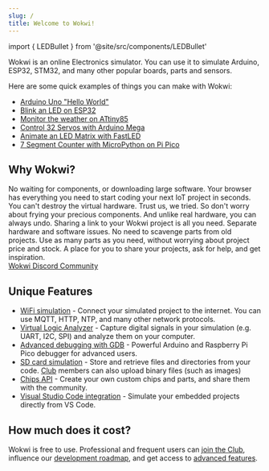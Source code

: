 ```yaml
---
slug: /
title: Welcome to Wokwi!
---
```


import { LEDBullet } from '@site/src/components/LEDBullet'

Wokwi is an online Electronics simulator. You can use it to simulate Arduino, ESP32, STM32, and many other popular boards, parts and sensors.

Here are some quick examples of things you can make with Wokwi:

- [Arduino Uno "Hello World"](https://wokwi.com/projects/322062421191557714)
- [Blink an LED on ESP32](https://wokwi.com/projects/305566932847821378)
- [Monitor the weather on ATtiny85](https://wokwi.com/projects/292900020514980360)
- [Control 32 Servos with Arduino Mega](https://wokwi.com/projects/305336312628511297)
- [Animate an LED Matrix with FastLED](https://wokwi.com/projects/320579687608746578)
- [7 Segment Counter with MicroPython on Pi Pico](https://wokwi.com/projects/300210834979684872)

## Why Wokwi?

<LEDBullet title="Start right now">
  No waiting for components, or downloading large software. Your browser has everything you need to start coding your next IoT project in seconds.
</LEDBullet>

<LEDBullet title="Mistakes are okay" color="green">
  You can't destroy the virtual hardware. Trust us, we tried. So don't worry about frying your precious components. And unlike real  hardware, you can always undo.
</LEDBullet>

<LEDBullet title="Easy to get help and feedback" color="yellow">
  Sharing a link to your Wokwi project is all you need.
</LEDBullet>

<LEDBullet title="Gain confidence in your code" color="blue">
  Separate hardware and software issues. 
</LEDBullet>

<LEDBullet title="Unlimited hardware" color="orange">
  No need to scavenge parts from old projects. Use as many parts as you need, without worrying about project price and stock.
</LEDBullet>

<LEDBullet title="Maker-friendly community" color="purple">
  A place for you to share your projects, ask for help, and get inspiration.<br/>
  <a href="https://wokwi.com/discord">Wokwi Discord Community</a>
</LEDBullet>

## Unique Features

- [WiFi simulation](guides/esp32-wifi) - Connect your simulated project to the internet. You can use MQTT, HTTP, NTP, and many other network protocols.
- [Virtual Logic Analyzer](guides/logic-analyzer) - Capture digital signals in your simulation (e.g. UART, I2C, SPI) and analyze them on your computer.
- [Advanced debugging with GDB](gdb-debugging) - Powerful Arduino and Raspberry Pi Pico debugger for advanced users.
- [SD card simulation](parts/wokwi-microsd-card) - Store and retrieve files and directories from your code. [Club](getting-started/wokwi-club) members can also upload binary files (such as images)
- [Chips API](chips-api/getting-started) - Create your own custom chips and parts, and share them with the community.
- [Visual Studio Code integration](vscode/getting-started) - Simulate your embedded projects directly from VS Code.

## How much does it cost?

Wokwi is free to use. Professional and frequent users can [join the Club](https://wokwi.com/club?ref=docs_welcome), influence our [development roadmap](https://wokwi.com/features), and get access to [advanced features](getting-started/wokwi-club).
